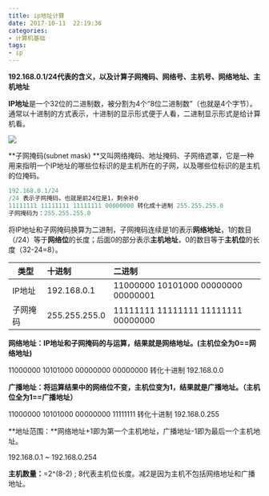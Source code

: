 ```yaml
---
title: ip地址计算
date: 2017-10-11  22:19:36
categories:
- 计算机基础
tags:
- ip
---
```


<!-- more -->

**192.168.0.1/24代表的含义，以及计算子网掩码、网络号、主机号、网络地址、主机地址**

**IP地址**是一个32位的二进制数，被分割为4个“8位二进制数”（也就是4个字节）。通常以十进制的方式表示，十进制的显示形式便于人看，二进制显示形式是给计算机看。

![](http://ooz08pfj3.bkt.clouddn.com/ipaddr.jpg)

**子网掩码(subnet mask) **又叫网络掩码、地址掩码、子网络遮罩，它是一种用来指明一个IP地址的哪些位标识的是主机所在的子网，以及哪些位标识的是主机的位掩码。

```powershell
192.168.0.1/24
/24 表示子网掩码，也就是前24位是1，剩余补0
11111111 11111111 11111111 00000000 转化成十进制 255.255.255.0
子网掩码为：255.255.255.0
```

将IP地址和子网掩码换算为二进制，子网掩码连续是1的表示**网络地址**，1的数目（/24）等于**网络位**的长度；后面0的部分表示**主机地址**，0的数目等于**主机位**的长度（32-24=8）。

| 类型   | 十进制           | 二进制                                      |
| ---- | :------------ | :--------------------------------------- |
| IP地址 | 192.168.0.1   | 11000000   10101000   00000000   00000001 |
| 子网掩码 | 255.255.255.0 | 11111111   11111111   11111111   00000000 |

**网络地址：**IP地址和子网掩码的与运算，结果就是网络地址。**(主机位全为0==网络地址)**

11000000 10101000 00000000 00000000 转化十进制 192.168.0.0

**广播地址：**将运算结果中的网络位不变，主机位变为1，结果就是广播地址。**（主机位全为1==广播地址）**

11000000 10101000 00000000 11111111 转化十进制 192.168.0.255

**地址范围：**网络地址+1即为第一个主机地址，广播地址-1即为最后一个主机地址。

192.168.0.1 ~ 192.168.0.254

**主机数量：**=2^(8-2) ; 8代表主机位长度。减2是因为主机不包括网络地址和广播地址。